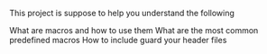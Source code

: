 This project is suppose to help you understand the following

What are macros and how to use them
What are the most common predefined macros
How to include guard your header files
